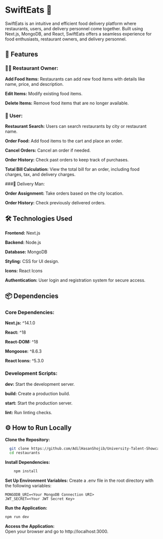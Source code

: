 # SwiftEats 🍔
SwiftEats is an intuitive and efficient food delivery platform where restaurants, users, and delivery personnel come together. Built using Next.js, MongoDB, and React, SwiftEats offers a seamless experience for food enthusiasts, restaurant owners, and delivery personnel.

## 🚀 Features


### 👩‍🍳 Restaurant Owner:
**Add Food Items:** Restaurants can add new food items with details like name, price, and description.

**Edit Items:** Modify existing food items.

**Delete Items:** Remove food items that are no longer available.


### 👤 User:
**Restaurant Search:** Users can search restaurants by city or restaurant name.

**Order Food:** Add food items to the cart and place an order.

**Cancel Orders:** Cancel an order if needed.

**Order History:** Check past orders to keep track of purchases.

**Total Bill Calculation:** View the total bill for an order, including food charges, tax, and delivery charges.


###🚚 Delivery Man:

**Order Assignment:** Take orders based on the city location.

**Order History:** Check previously delivered orders.

## 🛠️ Technologies Used

**Frontend:** Next.js

**Backend:** Node.js

**Database:** MongoDB

**Styling:** CSS for UI design.

**Icons:** React Icons

**Authentication:** User login and registration system for secure access.


## 📦 Dependencies

### Core Dependencies:
**Next.js:** ^14.1.0

**React:** ^18

**React-DOM:** ^18

**Mongoose:** ^8.6.3

**React Icons:** ^5.3.0

### Development Scripts:
**dev:** Start the development server.

**build:** Create a production build.

**start:** Start the production server.

**lint:** Run linting checks.


## ⚙️ How to Run Locally
**Clone the Repository:**
  ```bash
    git clone https://github.com/AdilHasanShojib/University-Talent-Showcase.git
    cd restaurants
  
  ```

**Install Dependencies:**
```bash
    npm install
  ```

**Set Up Environment Variables:** Create a .env file in the root directory with the following variables:

```env
MONGODB_URI=<Your MongoDB Connection URI>
JWT_SECRET=<Your JWT Secret Key>
```
**Run the Application:**
```bash
npm run dev
```
**Access the Application:** <br>
Open your browser and go to http://localhost:3000.







